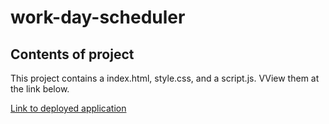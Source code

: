 # work-day-scheduler

## Contents of project
This project contains a index.html, style.css, and a script.js. VView them at the link below.

[Link to deployed application](https://justpeachy8688.github.io/work-day-scheduler/)